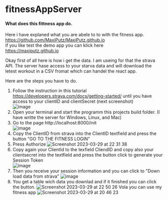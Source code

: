 # fitnessAppServer

#### What does this fittness app do.
Here i have explaned what you are abele to to with the fitness app. <br>
https://github.com/MaxiPutz/MaxiPutz.github.io <br>
if you like test the demo app you can klick here <br> 
https://maxiputz.github.io <br>

Okay first of all here is how i get the data. I am useing for that the strava API. The server hase access to your starva data and will download the letest workout in a CSV fromat which can handel the react app. <br>

Here are the steps you have to do. <br>
1. Follow the instruction in this tutorial https://developers.strava.com/docs/getting-started/ until you have access to your clientID and clientSecret (next screenshot) <br>
![image](https://user-images.githubusercontent.com/48091139/228658601-c5b478af-23bb-4f3b-9f9b-31d22b0b5a4e.png)
2. Open your terminal and start the programm this projects build folder. (I have writte the server for Windows, Linux, and Mac) <br>
3. Go to the page http://localhost:8000/init  
![image](https://user-images.githubusercontent.com/48091139/228664823-f2b72e7b-26b4-440b-baa6-d097247f998b.jpeg)
4. Copy the ClientID from strava into the ClientID textfield and press the button "GO TO THE FITNESS LOGIN"<br>
6. Press Authorize
![Screenshot 2023-03-29 at 22 31 38](https://user-images.githubusercontent.com/48091139/228660494-afd4cded-bfc6-4cd6-8a5b-8d3ba8f1227f.jpg)
7. Copy again your ClientId to the texfield CliendID and copy also your clientsecret into the textfield and press the button  click to generate your Session Token <br>
![image](https://user-images.githubusercontent.com/48091139/228662661-b183248a-7619-483d-9e99-a794981bbfc5.png)
8. Then you receive your session information and you can click to "Down load data from strava"
![image](https://user-images.githubusercontent.com/48091139/228663557-e1714e58-c855-4074-8d7f-de6930a09777.png)
9. You get a table wich data you downlad and if it finished you can click the button.
![Screenshot 2023-03-29 at 22 50 26](https://user-images.githubusercontent.com/48091139/228664322-5c534118-544c-4d8a-8119-3b795124fa71.jpg)
Vola you can use my fitness app
![Screenshot 2023-03-29 at 20 46 23](https://user-images.githubusercontent.com/48091139/228637792-45201524-15bf-450a-9740-7a274dcdc662.jpg)


